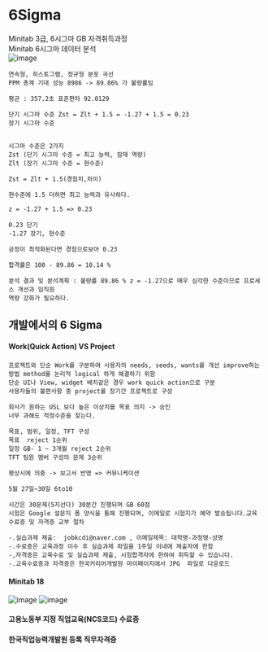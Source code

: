 # 6Sigma
Minitab 3급, 6시그마 GB 자격취득과정      
Minitab 6시그마 데이터 분석         
![image](https://github.com/chihyeonwon/6Sigma/assets/58906858/62771206-5cc5-42d5-a8bd-6c1c82db71b7)
```
연속형, 히스토그램, 정규형 분포 곡선
PPM 총계 기대 성능 8986 -> 89.86% 가 불량률임

평균 : 357.2초 표준편차 92.0129

단기 시그마 수준 Zst = Zlt + 1.5 = -1.27 + 1.5 = 0.23
장기 시그마 수준


시그마 수준은 2가지
Zst (단기 시그마 수준 = 최고 능력, 잠재 역량)
Zlt (장기 시그마 수준 = 현수준)

Zst = Zlt + 1.5(경험치,차이)

현수준에 1.5 더하면 최고 능력과 유사하다.

z = -1.27 + 1.5 => 0.23

0.23 단기
-1.27 장기, 현수준

공정이 최적화된다면 경험으로보아 0.23

합격률은 100 - 89.86 = 10.14 %

분석 결과 및 분석계획 : 불량률 89.86 % z = -1.27으로 매우 심각한 수준이므로 프로세스 개선과 임직원
역량 강화가 필요하다.
```
## 개발에서의 6 Sigma
#### Work(Quick Action) VS Project 
```
프로젝트와 단순 Work를 구분하여 사용자의 needs, seeds, wants를 개선 improve하는 방법 method를 논리적 logical 하게 해결하기 위함
단순 UI나 View, widget 배치같은 경우 work quick action으로 구분
사용자들의 불편사항 중 project를 장기간 프로젝트로 구성

회사가 원하는 USL 보다 높은 이상치를 목표 의지 -> 승인
너무 과해도 적정수준을 찾는다.

목표, 범위, 일정, TFT 구성
목표  reject 1순위
일정 GB- 1 ~ 3개월 reject 2순위
TFT 팀원 멤버 구성의 문제 3순위

평상시에 의중 -> 보고서 반영 => 커뮤니케이션
```
```
5월 27일~30일 6to10

시간은 30문제(5지선다) 30분간 진행되며 GB 60점
시험은 Google 설문지 폼 양식을 통해 진행되며, 이메일로 시험지가 예약 발송됩니다.교육 수료증 및 자격증 교부 절차

-.실습과제 제출:  jobkcdi@naver.com , 이메일제목: 대학명-과정명-성명
-.수료증은 교육과정 이수 후 실습과제 파일을 1주일 이내에 제출자에 한함
-,자격증은 교육수료 및 실습과제 제출, 시험합격자에 한하여 취득할 수 있습니다. 
-.교육수료증과 자격증은 한국커리어개발원 마이페이지에서 JPG  파일로 다운로드
```
#### Minitab 18
![image](https://github.com/chihyeonwon/6Sigma/assets/58906858/c49cb25a-c552-4999-aac5-2505d7cb5ad9)
![image](https://github.com/chihyeonwon/6Sigma/assets/58906858/dc4f2f4a-1de8-4bd4-b481-c5e6c0a65585)


#### 고용노동부 지정 직업교육(NCS코드) 수료증 
#### 한국직업능력개발원 등록 직무자격증

